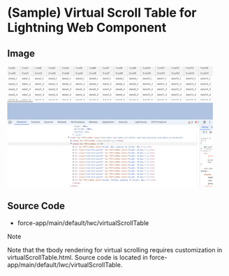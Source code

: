 # (Sample) Virtual Scroll Table for Lightning Web Component

## Image
![Virtual Scroll in Lightning Web Component](doc/lwc-virtual-scroll-table.gif)

## Source Code

- force-app/main/default/lwc/virtualScrollTable

> [!NOTE]
> Note that the tbody rendering for virtual scrolling requires customization in virtualScrollTable.html. Source code is located in force-app/main/default/lwc/virtualScrollTable.

